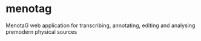 # menotag
MenotaG web application for transcribing, annotating, editing and analysing premodern physical sources
